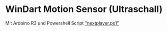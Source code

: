 # WinDart Motion Sensor (Ultraschall)

Mit Ardoino R3 und Powershell Script ["nextplayer.ps1"](https://git.bawe.eu/bastian/windartoverlay/blob/master/nextplayer.ps1)